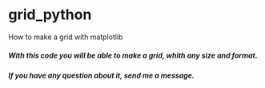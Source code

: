 # grid_python
How to make a grid with matplotlib

##### With this code you will be able to make a grid, whith any size and format.

##### If you have any question about it, send me a message.
